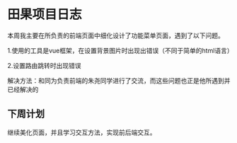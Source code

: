 # 田果项目日志

本周我主要在所负责的前端页面中细化设计了功能菜单页面，遇到了以下问题。

1.使用的工具是vue框架，在设置背景图片时出现出错误（不同于简单的html语言）

2.设置路由跳转时出现错误

解决方法：和同为负责前端的朱尧同学进行了交流，而这些问题也正是他所遇到并已经解决的



## 下周计划

继续美化页面，并且学习交互方法，实现前后端交互。